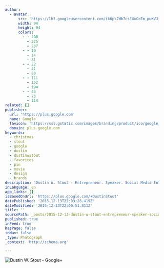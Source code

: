 ```yaml
---
author:
  - avatar:
      src: 'https://lh3.googleusercontent.com/ik6pk7db7csEGuGoTm_puKVJjeQB4PcrKpPuFdeZ4xnb=s94-p-no'
      width: 94
      height: 94
      colors:
        - - 208
          - 225
          - 237
        - - 10
          - 14
          - 31
        - - 22
          - 41
          - 80
        - - 111
          - 152
          - 194
        - - 44
          - 73
          - 114
related: []
publisher:
  url: 'https://plus.google.com'
  name: Google
  favicon: 'https://ssl.gstatic.com/images/branding/product/ico/google_plus_alldp.ico'
  domain: plus.google.com
keywords:
  - christmas
  - stout
  - google
  - dustin
  - dustinwstout
  - favorites
  - pin
  - movie
  - design
  - brands
description: 'Dustin W. Stout - Entrepreneur. Speaker. Social Media Enthusiast. Blogger at dustn.tv. CMO at Weal Media. Co-founder at Warfare Plugins. - Digital Marketing Consultant, Designer, Blogger - Weal Media - Canyon Country, CA - Currently the Chief Marketing Officer of Weal Media. I am a web designer, branding enthusiast, blogger and social media junkie.'
inLanguage: en
app_links: []
isBasedOnUrl: 'https://plus.google.com/+DustinStout'
datePublished: '2015-12-13T22:03:26.419Z'
dateModified: '2015-12-13T22:00:51.811Z'
title: ''
sourcePath: _posts/2015-12-13-dustin-w-stout-entrepreneur-speaker-social-media-enthus.md
published: true
inFeed: true
hasPage: false
inNav: false
_type: Photograph
_context: 'http://schema.org'

---
```

![Dustin W&period; Stout - Google&plus;](https://lh3.googleusercontent.com/-9fU64cgtYqE/Vmrd2Hzu6OI/AAAAAAAAfOY/mw4hs41BXJQ/w426-h244/PowerPromotedPinsLG.jpg)